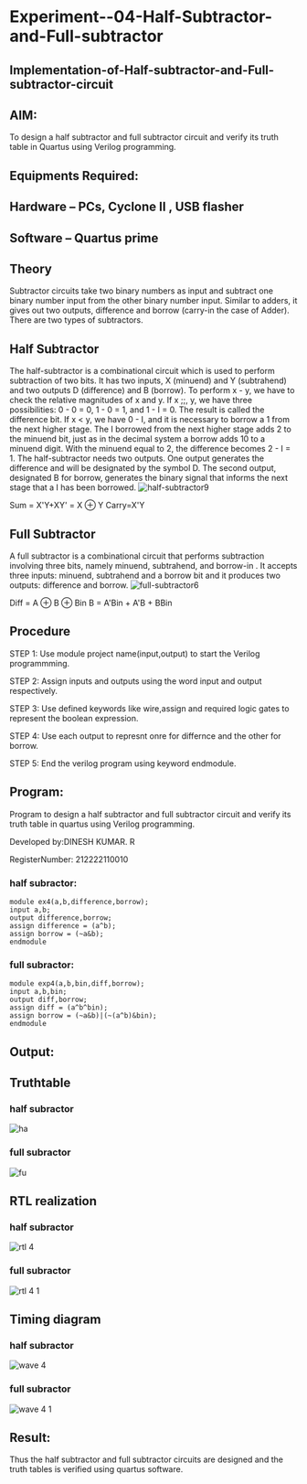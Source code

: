 # Experiment--04-Half-Subtractor-and-Full-subtractor
## Implementation-of-Half-subtractor-and-Full-subtractor-circuit
## AIM:
To design a half subtractor and full subtractor circuit and verify its truth table in Quartus using Verilog programming.

## Equipments Required:
## Hardware – PCs, Cyclone II , USB flasher
## Software – Quartus prime
## Theory
Subtractor circuits take two binary numbers as input and subtract one binary number input from the other binary number input. Similar to adders, it gives out two outputs, difference and borrow (carry-in the case of Adder). There are two types of subtractors.

## Half Subtractor
The half-subtractor is a combinational circuit which is used to perform subtraction of two bits. It has two inputs, X (minuend) and Y (subtrahend) and two outputs D (difference) and B (borrow). To perform x - y, we have to check the relative magnitudes of x and y. If x ;;, y, we have three possibilities: 0 - 0 = 0, 1 - 0 = 1, and 1 - I = 0. The result is called the difference bit. If x < y, we have 0 - I, and it is necessary to borrow a 1 from the next higher stage. The I borrowed from the next higher stage adds 2 to the minuend bit, just as in the decimal system a borrow adds 10 to a minuend digit. With the minuend equal to 2, the difference becomes 2 - I = 1. The half-subtractor needs two outputs. One output generates the difference and will be designated by the symbol D. The second output, designated B for borrow, generates the binary signal that informs the next stage that a I has been borrowed.
![half-subtractor9](https://user-images.githubusercontent.com/36288975/166112538-58c3bc7c-ee5d-4e6a-ac8d-8e8328efe27a.png)


Sum = X'Y+XY' = X ⊕ Y
Carry=X'Y

## Full Subtractor
A full subtractor is a combinational circuit that performs subtraction involving three bits, namely minuend, subtrahend, and borrow-in . It accepts three inputs: minuend, subtrahend and a borrow bit and it produces two outputs: difference and borrow. 
![full-subtractor6](https://user-images.githubusercontent.com/36288975/166112541-24c68359-3de8-4674-ae22-8272ffc385ed.png)


Diff = A ⊕ B ⊕ Bin B = A'Bin + A'B + BBin

## Procedure

STEP 1: Use module project name(input,output) to start the Verilog programmming.

STEP 2: Assign inputs and outputs using the word input and output respectively.

STEP 3: Use defined keywords like wire,assign and required logic gates to represent the boolean expression.

STEP 4: Use each output to represnt onre for differnce and the other for borrow.

STEP 5: End the verilog program using keyword endmodule.


## Program:

Program to design a half subtractor and full subtractor circuit and verify its truth table in quartus using Verilog programming.

Developed by:DINESH KUMAR. R

RegisterNumber: 212222110010

### half subractor:
```
module ex4(a,b,difference,borrow);
input a,b;
output difference,borrow;
assign difference = (a^b);
assign borrow = (~a&b);
endmodule
```
### full subractor:
```
module exp4(a,b,bin,diff,borrow);
input a,b,bin;
output diff,borrow;
assign diff = (a^b^bin);
assign borrow = (~a&b)|(~(a^b)&bin);
endmodule
```
## Output:

## Truthtable

### half subractor

![ha](https://github.com/Praveen0500/Experiment--03-Half-Subtractor-and-Full-subtractor/assets/120218611/0ac1ac6a-1e5b-4b80-9246-a1026e0fb65e)

### full subractor
![fu](https://github.com/Praveen0500/Experiment--03-Half-Subtractor-and-Full-subtractor/assets/120218611/36f561e9-0ea3-4dd8-8857-8b3e85710775)



##  RTL realization

### half subractor 
![rtl 4](https://github.com/Praveen0500/Experiment--03-Half-Subtractor-and-Full-subtractor/assets/120218611/151300a7-3d36-4551-a668-36ad9fe1106b)


### full subractor

![rtl 4 1](https://github.com/Praveen0500/Experiment--03-Half-Subtractor-and-Full-subtractor/assets/120218611/1ecfdc2a-be1c-4ddc-a607-278288e749aa)



## Timing diagram 

### half subractor

![wave 4](https://github.com/Praveen0500/Experiment--03-Half-Subtractor-and-Full-subtractor/assets/120218611/1cc1cddc-d4d0-40ee-97a9-5c7d6b0fcce0)

### full subractor
![wave 4 1](https://github.com/Praveen0500/Experiment--03-Half-Subtractor-and-Full-subtractor/assets/120218611/cf121b9a-33aa-411f-ac4f-8e25ac946dd1)


## Result:

Thus the half subtractor and full subtractor circuits are designed and the truth tables is verified using quartus software.
